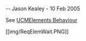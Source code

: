 -- Jason Kealey - 10 Feb 2005

See [UCMElements Behaviour](UCMElementsBehaviour) 


[[img/ReqElemWait.PNG]]